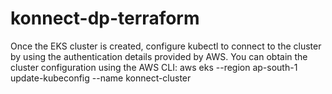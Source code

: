 # konnect-dp-terraform
Once the EKS cluster is created, configure kubectl to connect to the cluster by using the authentication details provided by AWS. You can obtain the cluster configuration using the AWS CLI:
aws eks --region ap-south-1 update-kubeconfig --name konnect-cluster
